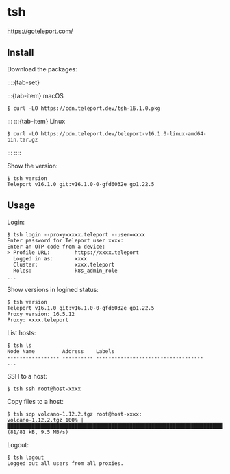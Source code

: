 # tsh

<https://goteleport.com/>

## Install

Download the packages:

::::{tab-set}

:::{tab-item} macOS

```console
$ curl -LO https://cdn.teleport.dev/tsh-16.1.0.pkg
```

:::
:::{tab-item} Linux

```console
$ curl -LO https://cdn.teleport.dev/teleport-v16.1.0-linux-amd64-bin.tar.gz
```

:::
::::

Show the version:

```console
$ tsh version
Teleport v16.1.0 git:v16.1.0-0-gfd6032e go1.22.5
```

## Usage

Login:

```console
$ tsh login --proxy=xxxx.teleport --user=xxxx
Enter password for Teleport user xxxx:
Enter an OTP code from a device:
> Profile URL:        https://xxxx.teleport
  Logged in as:       xxxx
  Cluster:            xxxx.teleport
  Roles:              k8s_admin_role
...
```

Show versions in logined status:

```console
$ tsh version
Teleport v16.1.0 git:v16.1.0-0-gfd6032e go1.22.5
Proxy version: 16.5.12
Proxy: xxxx.teleport
```

List hosts:

```console
$ tsh ls
Node Name         Address    Labels                              
----------------- ---------- ----------------------------------- 
...
```

SSH to a host:

```console
$ tsh ssh root@host-xxxx
```

Copy files to a host:

```console
$ tsh scp volcano-1.12.2.tgz root@host-xxxx:
volcano-1.12.2.tgz 100% |████████████████████████████████████████████████████████████████████████████████████████████| (81/81 kB, 9.5 MB/s)
```

Logout:

```console
$ tsh logout
Logged out all users from all proxies.
```

